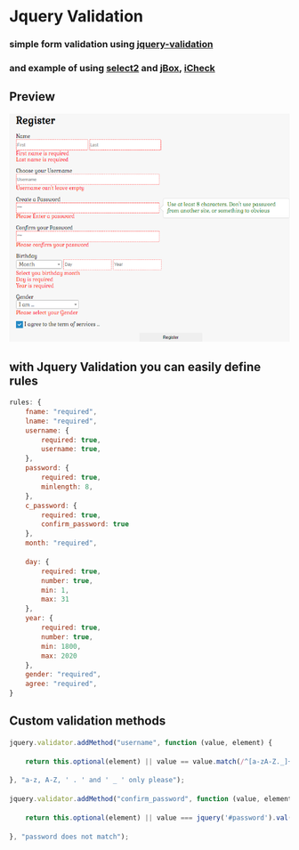 # Jquery Validation
### simple form validation using [jquery-validation](https://jqueryvalidation.org/)
### and example of using [select2](https://select2.org/) and [jBox](https://stephanwagner.me/jBox),  [iCheck](http://icheck.fronteed.com/)

## Preview

![form](form.png)

## with Jquery Validation you can easily define rules

```js
rules: {
    fname: "required",
    lname: "required",
    username: {
        required: true,
        username: true,
    },
    password: {
        required: true,
        minlength: 8,
    },
    c_password: {
        required: true,
        confirm_password: true
    },
    month: "required",

    day: {
        required: true,
        number: true,
        min: 1,
        max: 31
    },
    year: {
        required: true,
        number: true,
        min: 1800,
        max: 2020
    },
    gender: "required",
    agree: "required",
}
```

## Custom validation methods

```js
jquery.validator.addMethod("username", function (value, element) {

    return this.optional(element) || value == value.match(/^[a-zA-Z._]+$/);

}, "a-z, A-Z, ' . ' and ' _ ' only please");

jquery.validator.addMethod("confirm_password", function (value, element) {

    return this.optional(element) || value === jquery('#password').val();

}, "password does not match");
```
